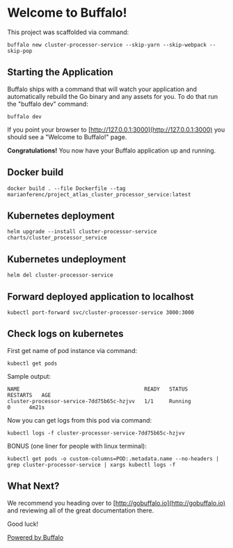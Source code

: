 # Welcome to Buffalo!

This project was scaffolded via command:

	buffalo new cluster-processor-service --skip-yarn --skip-webpack --skip-pop

## Starting the Application

Buffalo ships with a command that will watch your application and automatically rebuild the Go binary and any assets for you. To do that run the "buffalo dev" command:

	buffalo dev

If you point your browser to [http://127.0.0.1:3000](http://127.0.0.1:3000) you should see a "Welcome to Buffalo!" page.

**Congratulations!** You now have your Buffalo application up and running.

## Docker build

    docker build . --file Dockerfile --tag marianferenc/project_atlas_cluster_processor_service:latest
	
## Kubernetes deployment

	helm upgrade --install cluster-processor-service charts/cluster_processor_service
	
## Kubernetes undeployment

    helm del cluster-processor-service
    
## Forward deployed application to localhost

    kubectl port-forward svc/cluster-processor-service 3000:3000
    
## Check logs on kubernetes
First get name of pod instance via command:

    kubectl get pods

Sample output:

```
NAME                                        READY   STATUS              RESTARTS   AGE
cluster-processor-service-7dd75b65c-hzjvv   1/1     Running               0      4m21s
```

Now you can get logs from this pod via command:

    kubectl logs -f cluster-processor-service-7dd75b65c-hzjvv
    
BONUS (one liner for people with linux terminal):
 
    kubectl get pods -o custom-columns=POD:.metadata.name --no-headers | grep cluster-processor-service | xargs kubectl logs -f

## What Next?

We recommend you heading over to [http://gobuffalo.io](http://gobuffalo.io) and reviewing all of the great documentation there.

Good luck!

[Powered by Buffalo](http://gobuffalo.io)
